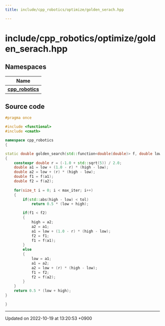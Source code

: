```yaml
---
title: include/cpp_robotics/optimize/golden_serach.hpp

---
```


# include/cpp_robotics/optimize/golden_serach.hpp



## Namespaces

| Name           |
| -------------- |
| **[cpp_robotics](/cpp_robotics/doxybook/Namespaces/namespacecpp__robotics/)**  |




## Source code

```cpp
#pragma once

#include <functional>
#include <cmath>

namespace cpp_robotics 
{

static double golden_search(std::function<double(double)> f, double low, double high, const double tol = 1e-6, const size_t max_iter = 100)
{
    constexpr double r = (-1.0 + std::sqrt(5)) / 2.0;
    double a1 = low + (1.0 - r) * (high - low);
    double a2 = low + (r) * (high - low);
    double f1 = f(a1);
    double f2 = f(a2);
    
    for(size_t i = 0; i < max_iter; i++)
    {
        if(std::abs(high - low) < tol)
            return 0.5 * (low + high);

        if(f1 < f2)
        {
            high = a2;
            a2 = a1;
            a1 = low + (1.0 - r) * (high - low);
            f2 = f1;
            f1 = f(a1);
        }
        else
        {
            low = a1;
            a1 = a2;
            a2 = low + (r) * (high - low);
            f1 = f2;
            f2 = f(a2);
        }
    }
    return 0.5 * (low + high);
}

}
```


-------------------------------

Updated on 2022-10-19 at 13:20:53 +0900
